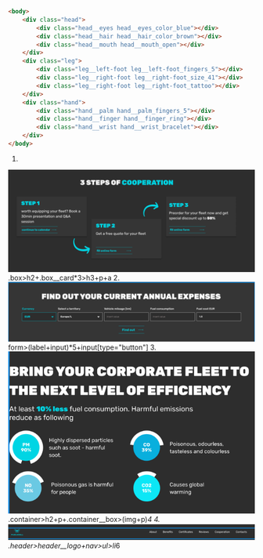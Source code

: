 ```html
<body>
    <div class="head">
        <div class="head__eyes head__eyes_color_blue"></div>
        <div class="head__hair head__hair_color_brown"></div>
        <div class="head__mouth head__mouth_open"></div>
    </div>
    <div class="leg">
        <div class="leg__left-foot leg__left-foot_fingers_5"></div>
        <div class="leg__right-foot leg__right-foot_size_41"></div>
        <div class="leg__right-foot leg__right-foot_tattoo"></div>
    </div>
    <div class="hand">
        <div class="hand__palm hand__palm_fingers_5"></div>
        <div class="hand__finger hand__finger_ring"></div>
        <div class="hand__wrist hand__wrist_bracelet"></div>
    </div>
</body>
```

1. 
![cards](/img/1.png)
.box>h2+.box__card*3>h3+p+a
2. 
![form](/img/2.png)
form>(label+input)*5+input[type="button"]
3. 
![BEM](/img/3.png)
.container>h2+p+.container__box>(img+p)*4
4. 
![header](/img/4.png)
.header>header__logo+nav>ul>li*6
